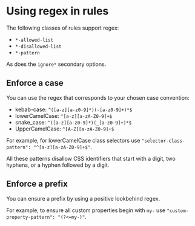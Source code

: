 # Using regex in rules

The following classes of rules support regex:

- `*-allowed-list`
- `*-disallowed-list`
- `*-pattern`

As does the `ignore*` secondary options.

## Enforce a case

You can use the regex that corresponds to your chosen case convention:

<!-- prettier-ignore -->
- kebab-case: `^([a-z][a-z0-9]*)(-[a-z0-9]+)*$`
- lowerCamelCase: `^[a-z][a-zA-Z0-9]+$`
- snake\_case: `^([a-z][a-z0-9]*)(_[a-z0-9]+)*$`
- UpperCamelCase: `^[A-Z][a-zA-Z0-9]+$`

For example, for lowerCamelCase class selectors use `"selector-class-pattern": "^[a-z][a-zA-Z0-9]+$"`.

All these patterns disallow CSS identifiers that start with a digit, two hyphens, or a hyphen followed by a digit.

## Enforce a prefix

You can ensure a prefix by using a positive lookbehind regex.

For example, to ensure all custom properties begin with `my-` use `"custom-property-pattern": "(?<=my-)"`.
